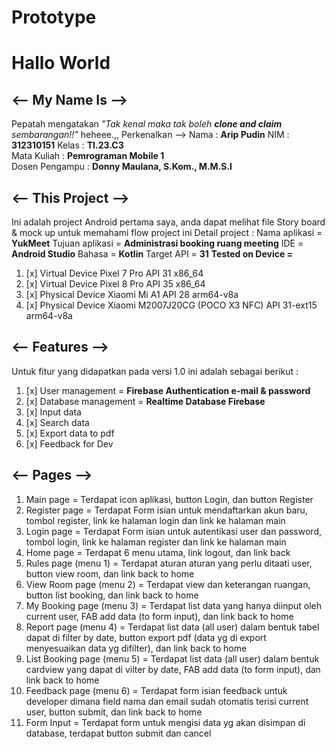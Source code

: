 # Prototype
# Hallo World

## <-- My Name Is -->
Pepatah mengatakan _"Tak kenal maka tak boleh **clone and claim** sembarangan!!"_ heheee.,,
Perkenalkan -->
Nama : **Arip Pudin**
NIM : **312310151**
Kelas : **TI.23.C3**  
Mata Kuliah : **Pemrograman Mobile 1**  
Dosen Pengampu : **Donny Maulana, S.Kom., M.M.S.I**

## <-- This Project -->
Ini adalah project Android pertama saya, anda dapat melihat file Story board & mock up untuk memahami flow project ini
Detail project :
Nama aplikasi = **YukMeet**
Tujuan aplikasi = **Administrasi booking ruang meeting**
IDE = **Android Studio**
Bahasa = **Kotlin**
Target API = **31**
**Tested on Device =** 
1. [x] Virtual Device Pixel 7 Pro API 31 x86_64
2. [x] Virtual Device Pixel 8 Pro API 35 x86_64
3. [x] Physical Device Xiaomi Mi A1 API 28 arm64-v8a
4. [x] Physical Device Xiaomi M2007J20CG (POCO X3 NFC) API 31-ext15 arm64-v8a

## <-- Features -->
Untuk fitur yang didapatkan pada versi 1.0 ini adalah sebagai berikut :
1. [x] User management = **Firebase Authentication e-mail & password**
2. [x] Database management = **Realtime Database Firebase**
3. [x] Input data
4. [x] Search data
5. [x] Export data to pdf
6. [x] Feedback for Dev

## <-- Pages -->
1. Main page = Terdapat icon aplikasi, button Login, dan button Register
2. Register page = Terdapat Form isian untuk mendaftarkan akun baru, tombol register, link ke halaman login dan link ke halaman main
3. Login page = Terdapat Form isian untuk autentikasi user dan password, tombol login, link ke halaman register dan link ke halaman main
4. Home page = Terdapat 6 menu utama, link logout, dan link back
5. Rules page (menu 1) = Terdapat aturan aturan yang perlu ditaati user, button view room, dan link back to home
6. View Room page (menu 2) = Terdapat view dan keterangan ruangan, button list booking, dan link back to home
7. My Booking page (menu 3) = Terdapat list data yang hanya diinput oleh current user, FAB add data (to form input), dan link back to home
8. Report page (menu 4) = Terdapat list data (all user) dalam bentuk tabel dapat di filter by date, button export pdf (data yg di export menyesuaikan data yg difilter), dan link back to home
9. List Booking page (menu 5) = Terdapat list data (all user) dalam bentuk cardview yang dapat di vilter by date, FAB add data (to form input), dan link back to home
10. Feedback page (menu 6) = Terdapat form isian feedback untuk developer dimana field nama dan email sudah otomatis terisi current user, button submit, dan link back to home
11. Form Input = Terdapat form untuk mengisi data yg akan disimpan di database, terdapat button submit dan cancel




